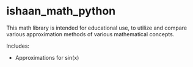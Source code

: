# ishaan_math_python

This math library is intended for educational use, to utilize and compare various approximation methods of various mathematical concepts.

Includes:

- Approximations for sin(x)
